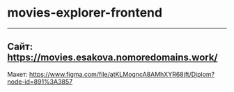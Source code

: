 # movies-explorer-frontend
-------
Сайт: https://movies.esakova.nomoredomains.work/
-----
Макет: https://www.figma.com/file/atKLMogncA8AMhXYR68jft/Diplom?node-id=891%3A3857
